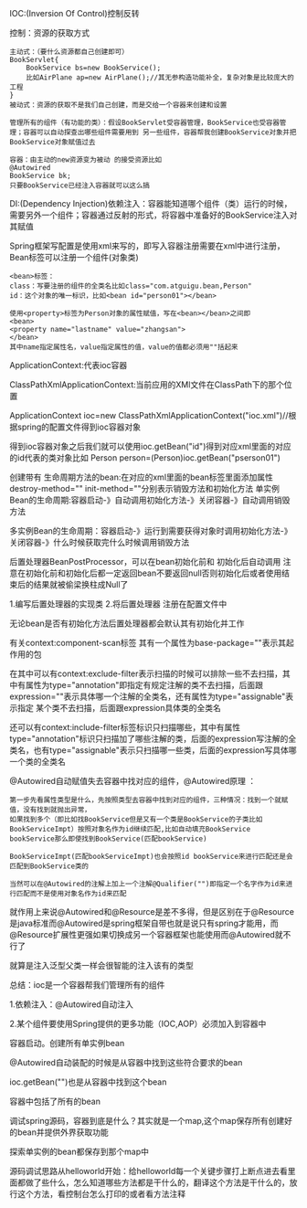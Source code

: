 IOC:(Inversion Of Control)控制反转

控制：资源的获取方式
      
```
主动式：（要什么资源都自己创建即可）
BookServlet{
    BookService bs=new BookService();
    比如AirPlane ap=new AirPlane();//其无参构造功能补全，复杂对象是比较庞大的工程
}
被动式：资源的获取不是我们自己创建，而是交给一个容器来创建和设置

管理所有的组件（有功能的类）：假设BookServlet受容器管理，BookService也受容器管理；容器可以自动探查出哪些组件需要用到 另一些组件，容器帮我创建BookService对象并把BookService对象赋值过去

容器：由主动的new资源变为被动 的接受资源比如
@Autowired
BookService bk;
只要BookService已经注入容器就可以这么搞
```

DI:(Dependency Injection)依赖注入：容器能知道哪个组件（类）运行的时候，需要另外一个组件；容器通过反射的形式，将容器中准备好的BookService注入对其赋值

Spring框架写配置是使用xml来写的，即写入容器注册需要在xml中进行注册，Bean标签可以注册一个组件(对象类)
```
<bean>标签：
class：写要注册的组件的全类名比如class="com.atguigu.bean,Person"
id：这个对象的唯一标识，比如<bean id="person01"></bean>

使用<property>标签为Person对象的属性赋值，写在<bean></bean>之间即
<bean>
<property name="lastname" value="zhangsan">
</bean>
其中name指定属性名，value指定属性的值，value的值都必须用""括起来
```

ApplicationContext:代表ioc容器

ClassPathXmlApplicationContext:当前应用的XMl文件在ClassPath下的那个位置

ApplicationContext ioc=new ClassPathXmlApplicationContext("ioc.xml")//根据spring的配置文件得到ioc容器对象

得到ioc容器对象之后我们就可以使用ioc.getBean("id")得到对应xml里面的对应的id代表的类对象比如 Person person=(Person)ioc.getBean("pserson01")



创建带有 生命周期方法的bean:在对应的xml里面的bean标签里面添加属性destroy-method="" init-method=""分别表示销毁方法和初始化方法
单实例Bean的生命周期:容器启动-》自动调用初始化方法-》关闭容器-》自动调用销毁方法

多实例Bean的生命周期：容器启动-》运行到需要获得对象时调用初始化方法-》关闭容器-》什么时候获取完什么时候调用销毁方法

后置处理器BeanPostProcessor，可以在bean初始化前和 初始化后自动调用
注意在初始化前和初始化后都一定返回bean不要返回null否则初始化后或者使用结束后的结果就被偷梁换柱成Null了

1.编写后置处理器的实现类 
2.将后置处理器 注册在配置文件中

无论bean是否有初始化方法后置处理器都会默认其有初始化并工作

有关context:component-scan标签
其有一个属性为base-package=""表示其起作用的包

在其中可以有context:exclude-filter表示扫描的时候可以排除一些不去扫描，其中有属性为type="annotation"即指定有规定注解的类不去扫描，后面跟expression=""表示具体哪一个注解的全类名，还有属性为type="assignable"表示指定 某个类不去扫描，后面跟expression具体类的全类名

还可以有context:include-filter标签标识只扫描哪些，其中有属性type="annotation"标识只扫描加了哪些注解的类，后面的expression写注解的全类名，也有type="assignable"表示只扫描哪一些类，后面的expression写具体哪一个类的全类名

@Autowired自动赋值失去容器中找对应的组件，@Autowired原理 ：

```
第一步先看属性类型是什么，先按照类型去容器中找到对应的组件，三种情况：找到一个就赋值，没有找到就抛出异常，
如果找到多个（即比如找BookService但是又有一个类是BookService的子类比如BookServiceImpt）按照对象名作为id继续匹配,比如自动填充BookService bookService那么即使找到BookService(匹配bookService)

BookServiceImpt(匹配bookServiceImpt)也会按照id bookService来进行匹配还是会匹配到BookService类的

当然可以在@Autowired的注解上加上一个注解@Qualifier("")即指定一个名字作为id来进行匹配而不是使用对象名作为id来匹配
```
就作用上来说@Autowired和@Resource是差不多得，但是区别在于@Resource是java标准而@Autowired是spring框架自带也就是说只有spring才能用，而@Resource扩展性更强如果切换成另一个容器框架也能使用而@Autowired就不行了

就算是注入泛型父类一样会很智能的注入该有的类型



总结：ioc是一个容器帮我们管理所有的组件

1.依赖注入：@Autowired自动注入

2.某个组件要使用Spring提供的更多功能（IOC,AOP）必须加入到容器中

容器启动。创建所有单实例bean

@Autowired自动装配的时候是从容器中找到这些符合要求的bean

ioc.getBean("")也是从容器中找到这个bean

容器中包括了所有的bean

调试spring源码，容器到底是什么？其实就是一个map,这个map保存所有创建好的bean并提供外界获取功能

探索单实例的bean都保存到那个map中

源码调试思路从helloworld开始：给helloworld每一个关键步骤打上断点进去看里面都做了些什么，怎么知道哪些方法都是干什么的，翻译这个方法是干什么的，放行这个方法，看控制台怎么打印的或者看方法注释


